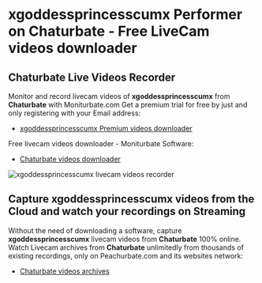 # xgoddessprincesscumx Performer on Chaturbate - Free LiveCam videos downloader

## Chaturbate Live Videos Recorder

Monitor and record livecam videos of **xgoddessprincesscumx** from **Chaturbate** with Moniturbate.com
Get a premium trial for free by just and only registering with your Email address:
* [xgoddessprincesscumx Premium videos downloader](https://moniturbate.com/request-demo-licence-key.html)

Free livecam videos downloader - Moniturbate Software:
* [Chaturbate videos downloader](https://moniturbate.com/moniturbate-download-software.html)

![xgoddessprincesscumx livecam videos recorder](https://peachurnet.com/templates/moniturbate-software.png)


## Capture xgoddessprincesscumx videos from the Cloud and watch your recordings on Streaming

Without the need of downloading a software, capture **xgoddessprincesscumx** livecam videos from **Chaturbate** 100% online.
Watch Livecam archives from **Chaturbate** unlimitedly from thousands of existing recordings, only on Peachurbate.com and its websites network:
* [Chaturbate videos archives](https://peachurnet.com/)